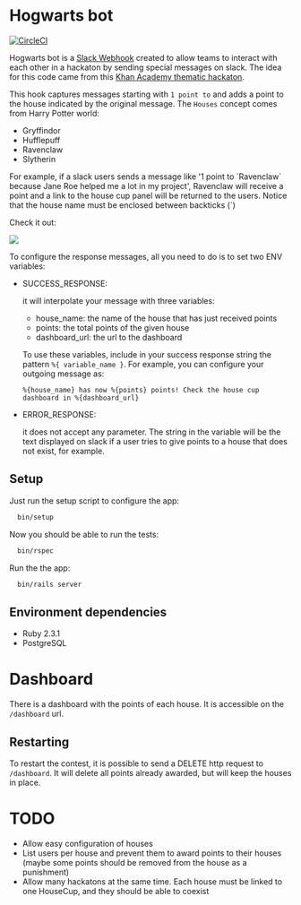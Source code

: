 # Hogwarts bot

[![CircleCI](https://circleci.com/gh/youse-seguradora/youse.svg?&style=shield&circle-token=4832d496dfedf7343703c1ecc1398984f7495228)](https://circleci.com/gh/arturcp/hogwarts_bot)

Hogwarts bot is a [Slack Webhook](https://rubyslackapi.slack.com/services/B1RQD447R?added=1)
created to allow teams to interact with each other in a hackaton by sending special messages on slack. The
idea for this code came from this [Khan Academy thematic hackaton](http://engineering.khanacademy.org/posts/healthy-hackathons.htm).

This hook captures messages starting with `1 point to` and adds a point to the house indicated by the original message.
The `Houses` concept comes from Harry Potter world:

* Gryffindor
* Hufflepuff
* Ravenclaw
* Slytherin

For example, if a slack users sends a message like '1 point to \`Ravenclaw\` because Jane Roe helped me a lot in my project',
Ravenclaw will receive a point and a link to the house cup panel will be returned to the users. Notice that the house name must
be enclosed between backticks (`)

Check it out:

![](http://g.recordit.co/5QHNmRlbIB.gif)

To configure the response messages, all you need to do is to set two ENV variables:

  * SUCCESS_RESPONSE:

    it will interpolate your message with three variables:

    * house_name: the name of the house that has just received points
    * points: the total points of the given house
    * dashboard_url: the url to the dashboard

    To use these variables, include in your success response string the pattern
    `%{ variable_name }`. For example, you can configure your outgoing message as:

    `%{house_name} has now %{points} points! Check the house cup dashboard in %{dashboard_url}`

  * ERROR_RESPONSE:

    it does not accept any parameter. The string in the variable will be the text displayed
    on slack if a user tries to give points to a house that does not exist, for example.


## Setup

Just run the setup script to configure the app:

```bash
  bin/setup
```

Now you should be able to run the tests:

```bash
  bin/rspec
```

Run the the app:

```bash
  bin/rails server
```

## Environment dependencies

  * Ruby 2.3.1
  * PostgreSQL


# Dashboard

There is a dashboard with the points of each house. It is accessible on the `/dashboard` url.

## Restarting

To restart the contest, it is possible to send a DELETE http request to `/dashboard`. It will delete all points already awarded, but will keep the houses in place.

# TODO
  * Allow easy configuration of houses
  * List users per house and prevent them to award points to their houses (maybe some points should be removed from the house as a punishment)
  * Allow many hackatons at the same time. Each house must be linked to one HouseCup, and they should be able to coexist
